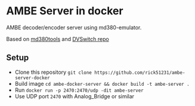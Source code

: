 # AMBE Server in docker

AMBE decoder/encoder server using md380-emulator.

Based on [md380tools](https://github.com/travisgoodspeed/md380tools) and  [DVSwitch repo](https://github.com/DVSwitch/DVSwitch-System-Builder)

## Setup
- Clone this repository `git clone https://github.com/rick51231/ambe-server-docker`
- Build image `cd ambe-docker-server && docker build -t ambe-server .`
- Run `docker run -p 2470:2470/udp -dit ambe-server`
- Use UDP port `2470` with Analog_Bridge or similar